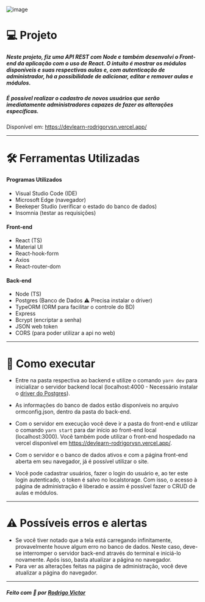 ![image](https://user-images.githubusercontent.com/75763403/124519794-c5632300-ddc0-11eb-86d9-963e36520045.png)


# 💻 Projeto

##### Neste projeto, fiz uma API REST com Node e também desenvolvi o Front-end da aplicação com o uso de React. O intuíto é mostrar os módulos disponíveis e suas respectivas aulas e, com autenticação de administrador, há a possibilidade de adicionar, editar e remover aulas e módulos.

##### É possível realizar o cadastro de novos usuários que serão imediatamente administradores capazes de fazer as alterações específicas.

Disponível em: https://devlearn-rodrigorvsn.vercel.app/

---

# 🛠 Ferramentas Utilizadas

#### Programas Utilizados

- Visual Studio Code (IDE)
- Microsoft Edge (navegador)
- Beekeper Studio (verificar o estado do banco de dados)
- Insomnia (testar as requisições)

#### Front-end

- React (TS)
- Material UI
- React-hook-form
- Axios
- React-router-dom

#### Back-end

- Node (TS)
- Postgres (Banco de Dados ⚠️ Precisa instalar o driver)
- TypeORM (ORM para facilitar o controle do BD)
- Express
- Bcrypt (encriptar a senha)
- JSON web token
- CORS (para poder utilizar a api no web)

---

# 🚀 Como executar

- Entre na pasta respectiva ao backend e utilize o comando `yarn dev` para inicializar o servidor backend local (localhost:4000 - Necessário instalar o <a href="https://www.postgresql.org/">driver do Postgres</a>).

- As informações do banco de dados estão disponíveis no arquivo ormconfig.json, dentro da pasta do back-end.

- Com o servidor em execução você deve ir a pasta do front-end e utilizar o comando `yarn start` para dar início ao front-end local (localhost:3000). Você também pode utilizar o front-end hospedado na vercel disponível em https://devlearn-rodrigorvsn.vercel.app/.

- Com o servidor e o banco de dados ativos e com a página front-end aberta em seu navegador, já é possível utilizar o site.

- Você pode cadastrar usuários, fazer o login do usuário e, ao ter este login autenticado, o token é salvo no localstorage. Com isso, o acesso à página de administração é liberado e assim é possível fazer o CRUD de aulas e módulos.

---

# ⚠️ Possíveis erros e alertas

- Se você tiver notado que a tela está carregando infinitamente, provavelmente houve algum erro no banco de dados. Neste caso, deve-se interromper o servidor back-end através do terminal e iniciá-lo novamente. Após isso, basta atualizar a página no navegador.
- Para ver as alterações feitas na página de administração, você deve atualizar a página do navegador.

---

##### Feito com 💓 por <a href="https://www.linkedin.com/in/rodrigovictorrvsn/">Rodrigo Victor</a>

